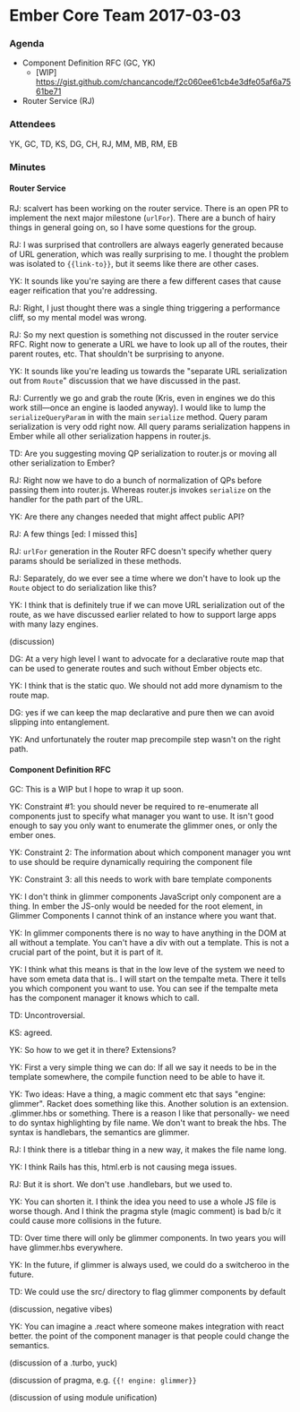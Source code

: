 # Ember Core Team 2017-03-03

### Agenda

- Component Definition RFC (GC, YK)
  - [WIP] https://gist.github.com/chancancode/f2c060ee61cb4e3dfe05af6a7561be71 
- Router Service (RJ)

### Attendees

YK, GC, TD, KS, DG, CH, RJ, MM, MB, RM, EB

### Minutes

#### Router Service

RJ: scalvert has been working on the router service. There is an open PR to implement the next major milestone (`urlFor`). There are a bunch of hairy things in general going on, so I have some questions for the group.

RJ: I was surprised that controllers are always eagerly generated because of URL generation, which was really surprising to me. I thought the problem was isolated to `{{link-to}}`, but it seems like there are other cases.

YK: It sounds like you're saying are there a few different cases that cause eager reification that you're addressing.

RJ: Right, I just thought there was a single thing triggering a performance cliff, so my mental model was wrong.

RJ: So my next question is something not discussed in the router service RFC. Right now to generate a URL we have to look up all of the routes, their parent routes, etc. That shouldn't be surprising to anyone.

YK: It sounds like you're leading us towards the "separate URL serialization out from `Route`" discussion that we have discussed in the past.

RJ: Currently we go and grab the route (Kris, even in engines we do this work still—once an engine is laoded anyway). I would like to lump the `serializeQueryParam` in with the main `serialize` method. Query param serialization is very odd right now. All query params serialization happens in Ember while all other serialization happens in router.js.

TD: Are you suggesting moving QP serialization to router.js or moving all other serialization to Ember?

RJ: Right now we have to do a bunch of normalization of QPs before passing them into router.js. Whereas router.js invokes `serialize` on the handler for the path part of the URL.

YK: Are there any changes needed that might affect public API?

RJ: A few things [ed: I missed this]

RJ: `urlFor` generation in the Router RFC doesn't specify whether query params should be serialized in these methods.

RJ: Separately, do we ever see a time where we don't have to look up the `Route` object to do serialization like this?

YK: I think that is definitely true if we can move URL serialization out of the route, as we have discussed earlier related to how to support large apps with many lazy engines.

(discussion)

DG: At a very high level I want to advocate for a declarative route map that can be used to generate routes and such without Ember objects etc.

YK: I think that is the static quo. We should not add more dynamism to the route map.

DG: yes if we can keep the map declarative and pure then we can avoid slipping into entanglement.

YK: And unfortunately the router map precompile step wasn't on the right path.

#### Component Definition RFC

GC: This is a WIP but I hope to wrap it up soon.

YK: Constraint #1: you should never be required to re-enumerate all components just to specify what manager you want to use. It isn't good enough to say you only want to enumerate the glimmer ones, or only the ember ones.

YK: Constraint 2: The information about which component manager you wnt to use should be require dynamically requiring the component file

YK: Constraint 3: all this needs to work with bare template components

YK: I don't think in glimmer components JavaScript only component are a thing. In ember the JS-only would be needed for the root element, in Glimmer Components I cannot think of an instance where you want that.

YK: In glimmer components there is no way to have anything in the DOM at all without a template. You can't have a div with out a template. This is not a crucial part of the point, but it is part of it.

YK: I think what this means is that in the low leve of the system we need to have som emeta data that is.. I will start on the tempalte meta.  There it tells you which component you want to use. You can see if the tempalte meta has the component manager it knows which to call.

TD: Uncontroversial.

KS: agreed.

YK: So how to we get it in there? Extensions?

YK: First a very simple thing we can do: If all we say it needs to be in the template somewhere, the compile function need to be able to have it.

YK: Two ideas: Have a thing, a magic comment etc that says "engine: glimmer". Racket does something like this. Another solution is an extension. .glimmer.hbs or something. There is a reason I like that personally- we need to do syntax highlighting by file name. We don't want to break the hbs. The syntax is handlebars, the semantics are glimmer.

RJ: I think there is a titlebar thing in a new way, it makes the file name long.

YK: I think Rails has this, html.erb is not causing mega issues.

RJ: But it is short. We don't use .handlebars, but we used to.

YK: You can shorten it. I think the idea you need to use a whole JS file is worse though. And I think the pragma style (magic comment) is bad b/c it could cause more collisions in the future.

TD: Over time there will only be glimmer components. In two years you will have glimmer.hbs everywhere.

YK: In the future, if glimmer is always used, we could do a switcheroo in the future.

TD: We could use the src/ directory to flag glimmer components by default

(discussion, negative vibes)

YK: You can imagine a .react where someone makes integration with react better. the point of the component manager is that people could change the semantics.

(discussion of a .turbo, yuck)

(discussion of pragma, e.g. `{{! engine: glimmer}}`

(discussion of using module unification)
